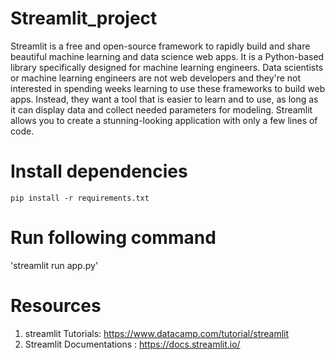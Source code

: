 # Streamlit_project
Streamlit is a free and open-source framework to rapidly build and share beautiful machine learning and data science web apps. It is a Python-based library specifically designed for machine learning engineers. Data scientists or machine learning engineers are not web developers and they're not interested in spending weeks learning to use these frameworks to build web apps. Instead, they want a tool that is easier to learn and to use, as long as it can display data and collect needed parameters for modeling. Streamlit allows you to create a stunning-looking application with only a few lines of code.
# Install dependencies

`pip install -r requirements.txt`

# Run following command
'streamlit run app.py'


# Resources
1. streamlit Tutorials: https://www.datacamp.com/tutorial/streamlit
2. Streamlit Documentations : https://docs.streamlit.io/
